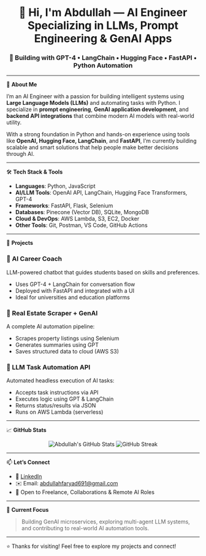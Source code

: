 <h1 align="center">👋 Hi, I'm Abdullah — AI Engineer Specializing in LLMs, Prompt Engineering & GenAI Apps</h1>
<h3 align="center">🚀 Building with GPT-4 • LangChain • Hugging Face • FastAPI • Python Automation</h3>

---

🚀 **About Me**

I’m an AI Engineer with a passion for building intelligent systems using **Large Language Models (LLMs)** and automating tasks with Python. I specialize in **prompt engineering**, **GenAI application development**, and **backend API integrations** that combine modern AI models with real-world utility.

With a strong foundation in Python and hands-on experience using tools like **OpenAI, Hugging Face, LangChain**, and **FastAPI**, I’m currently building scalable and smart solutions that help people make better decisions through AI.

---

🛠️ **Tech Stack & Tools**

- **Languages**: Python, JavaScript
- **AI/LLM Tools**: OpenAI API, LangChain, Hugging Face Transformers, GPT-4
- **Frameworks**: FastAPI, Flask, Selenium
- **Databases**: Pinecone (Vector DB), SQLite, MongoDB
- **Cloud & DevOps**: AWS Lambda, S3, EC2, Docker
- **Other Tools**: Git, Postman, VS Code, GitHub Actions

---

📂 **Projects**

### 🧠 AI Career Coach  
LLM-powered chatbot that guides students based on skills and preferences.  
- Uses GPT-4 + LangChain for conversation flow  
- Deployed with FastAPI and integrated with a UI  
- Ideal for universities and education platforms

### 🏡 Real Estate Scraper + GenAI  
A complete AI automation pipeline:  
- Scrapes property listings using Selenium  
- Generates summaries using GPT  
- Saves structured data to cloud (AWS S3)

### 🤖 LLM Task Automation API  
Automated headless execution of AI tasks:  
- Accepts task instructions via API  
- Executes logic using GPT & LangChain  
- Returns status/results via JSON  
- Runs on AWS Lambda (serverless)

---

📈 **GitHub Stats**

<p align="center">
  <img src="https://github-readme-stats.vercel.app/api?username=YOUR_USERNAME&show_icons=true&theme=react" alt="Abdullah's GitHub Stats" />
  <img src="https://github-readme-streak-stats.herokuapp.com/?user=YOUR_USERNAME&theme=react" alt="GitHub Streak" />
</p>

---

📫 **Let’s Connect**

- 💼 [LinkedIn](www.linkedin.com/in/abdullah-faryad-826059204)
- ✉️ Email: abdullahfaryad691@gmail.com  
- 🤝 Open to Freelance, Collaborations & Remote AI Roles

---

🎯 **Current Focus**
> Building GenAI microservices, exploring multi-agent LLM systems, and contributing to real-world AI automation tools.

---

⭐️ Thanks for visiting! Feel free to explore my projects and connect!
